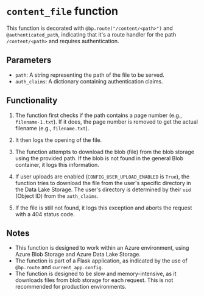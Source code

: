# `content_file` function

This function is decorated with `@bp.route("/content/<path>")` and `@authenticated_path`, indicating that it's a route handler for the path `/content/<path>` and requires authentication.

## Parameters

- `path`: A string representing the path of the file to be served.
- `auth_claims`: A dictionary containing authentication claims.

## Functionality

1. The function first checks if the path contains a page number (e.g., `filename-1.txt`). If it does, the page number is removed to get the actual filename (e.g., `filename.txt`).

2. It then logs the opening of the file.

3. The function attempts to download the blob (file) from the blob storage using the provided path. If the blob is not found in the general Blob container, it logs this information.

4. If user uploads are enabled (`CONFIG_USER_UPLOAD_ENABLED` is `True`), the function tries to download the file from the user's specific directory in the Data Lake Storage. The user's directory is determined by their `oid` (Object ID) from the `auth_claims`.

5. If the file is still not found, it logs this exception and aborts the request with a 404 status code.

## Notes

- This function is designed to work within an Azure environment, using Azure Blob Storage and Azure Data Lake Storage.
- The function is part of a Flask application, as indicated by the use of `@bp.route` and `current_app.config`.
- The function is designed to be slow and memory-intensive, as it downloads files from blob storage for each request. This is not recommended for production environments.